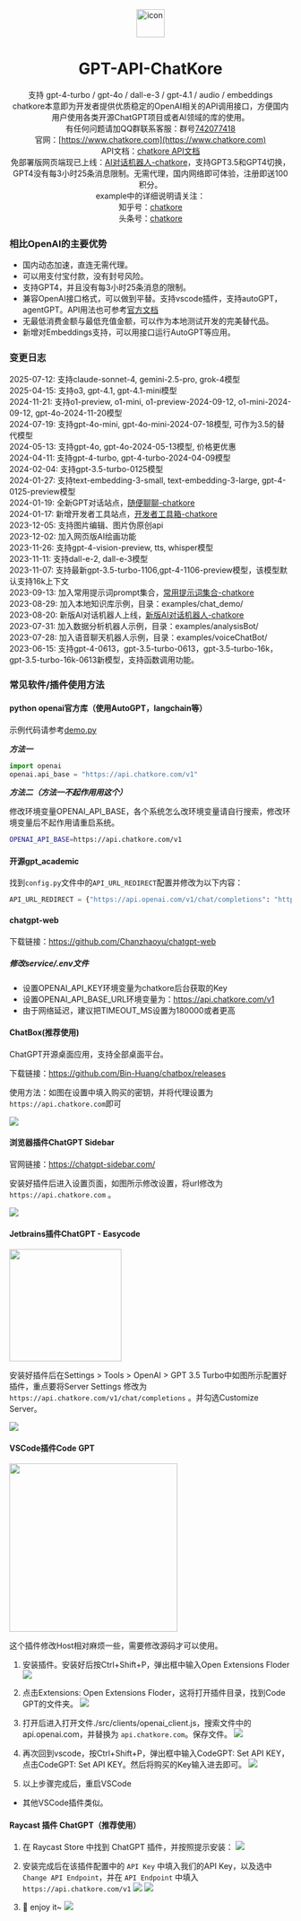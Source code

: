 <div align="center">
<img src="./images/logo.png" alt="icon" width="50px"/>
<h1 align="center">GPT-API-ChatKore</h1>

支持 gpt-4-turbo / gpt-4o / dall-e-3 / gpt-4.1 / audio / embeddings  
chatkore本意即为开发者提供优质稳定的OpenAI相关的API调用接口，方便国内用户使用各类开源ChatGPT项目或者AI领域的库的使用。  
有任何问题请加QQ群联系客服：群号[742077418](http://qm.qq.com/cgi-bin/qm/qr?_wv=1027&k=tUZP9cQ-wRDjYNMwZjvs7maNyixcIYB5&authKey=dzF1K7fXUdg%2BMf8zLoPp9L%2F9bvhkoVpyWQoZoEFW0WLeinAmx2OOHBGZfqAjrikl&noverify=0&group_code=742077418)  
官网：[https://www.chatkore.com](https://www.chatkore.com)  
API文档：[chatkore API文档](https://chatkore.apifox.cn)  
免部署版网页端现已上线：[AI对话机器人-chatkore](https://liao.chatkore.com)，支持GPT3.5和GPT4切换，GPT4没有每3小时25条消息限制。无需代理，国内网络即可体验，注册即送100积分。  
example中的详细说明请关注：  
知乎号：[chatkore](https://www.zhihu.com/people/2f25274935e6eb5be025ccf0abb1d724 "chatkore知乎号")  
头条号：[chatkore](https://profile.zjurl.cn/rogue/ugc/profile/?version_code=9.4.1&version_name=90401&user_id=4146953757669309&media_id=1665904070450180&request_source=1&active_tab=dongtai&device_id=65&app_name=news_article&share_token=8A0BC5FD-68F6-4982-A223-41BEE00B6BD9&tt_from=mobile_qq&utm_source=mobile_qq&utm_medium=toutiao_ios&utm_campaign=client_share "chatkore头条号")  

</div>

### 相比OpenAI的主要优势
- 国内动态加速，直连无需代理。
- 可以用支付宝付款，没有封号风险。
- 支持GPT4，并且没有每3小时25条消息的限制。
- 兼容OpenAI接口格式，可以做到平替。支持vscode插件，支持autoGPT，agentGPT。API用法也可参考[官方文档](https://platform.openai.com/docs/api-reference/introduction)
- 无最低消费金额与最低充值金额，可以作为本地测试开发的完美替代品。
- 新增对Embeddings支持，可以用接口运行AutoGPT等应用。

### 变更日志
2025-07-12: 支持claude-sonnet-4, gemini-2.5-pro, grok-4模型  
2025-04-15: 支持o3, gpt-4.1, gpt-4.1-mini模型  
2024-11-21: 支持o1-preview, o1-mini, o1-preview-2024-09-12, o1-mini-2024-09-12, gpt-4o-2024-11-20模型  
2024-07-19: 支持gpt-4o-mini, gpt-4o-mini-2024-07-18模型, 可作为3.5的替代模型  
2024-05-13: 支持gpt-4o, gpt-4o-2024-05-13模型, 价格更优惠  
2024-04-11: 支持gpt-4-turbo, gpt-4-turbo-2024-04-09模型  
2024-02-04: 支持gpt-3.5-turbo-0125模型  
2024-01-27: 支持text-embedding-3-small, text-embedding-3-large, gpt-4-0125-preview模型  
2024-01-19: 全新GPT对话站点，[随便聊聊-chatkore](https://liao.chatkore.com)  
2024-01-17: 新增开发者工具站点，[开发者工具箱-chatkore](https://it-tools.chatkore.com)  
2023-12-05: 支持图片编辑、图片伪原创api  
2023-12-02: 加入网页版AI绘画功能  
2023-11-26: 支持gpt-4-vision-preview, tts, whisper模型  
2023-11-11: 支持dall-e-2, dall-e-3模型  
2023-11-07: 支持最新gpt-3.5-turbo-1106,gpt-4-1106-preview模型，该模型默认支持16k上下文  
2023-09-13: 加入常用提示词prompt集合，[常用提示词集合-chatkore](https://www.chatkore.com/prompt/prompt.html)  
2023-08-29: 加入本地知识库示例，目录：examples/chat_demo/  
2023-08-20: 新版AI对话机器人上线，[新版AI对话机器人-chatkore](https://www.chatkore.com/newchat)  
2023-07-31: 加入数据分析机器人示例，目录：examples/analysisBot/  
2023-07-28: 加入语音聊天机器人示例，目录：examples/voiceChatBot/  
2023-06-15: 支持gpt-4-0613，gpt-3.5-turbo-0613，gpt-3.5-turbo-16k，gpt-3.5-turbo-16k-0613新模型，支持函数调用功能。  

### 常见软件/插件使用方法

#### **python openai官方库（使用AutoGPT，langchain等）**
示例代码请参考[demo.py](./examples/pythonDemo/demo.py)

***方法一***

```python
import openai
openai.api_base = "https://api.chatkore.com/v1"
```

***方法二（方法一不起作用用这个）***

修改环境变量OPENAI_API_BASE，各个系统怎么改环境变量请自行搜索，修改环境变量后不起作用请重启系统。
```bash
OPENAI_API_BASE=https://api.chatkore.com/v1
```
#### **开源gpt_academic**
找到`config.py`文件中的`API_URL_REDIRECT`配置并修改为以下内容：
```python
API_URL_REDIRECT = {"https://api.openai.com/v1/chat/completions": "https://api.chatkore.com/v1/chat/completions"}
```

#### **chatgpt-web**

下载链接：https://github.com/Chanzhaoyu/chatgpt-web
##### 修改service/.env文件
- 设置OPENAI_API_KEY环境变量为chatkore后台获取的Key
- 设置OPENAI_API_BASE_URL环境变量为：https://api.chatkore.com/v1
- 由于网络延迟，建议把TIMEOUT_MS设置为180000或者更高

#### **ChatBox(推荐使用)**

ChatGPT开源桌面应用，支持全部桌面平台。

下载链接：https://github.com/Bin-Huang/chatbox/releases

使用方法：如图在设置中填入购买的密钥，并将代理设置为`https://api.chatkore.com`即可

![](images/chatbox.png)


#### **浏览器插件ChatGPT Sidebar**

官网链接：https://chatgpt-sidebar.com/

安装好插件后进入设置页面，如图所示修改设置，将url修改为 `https://api.chatkore.com` 。

![](images/sidebar.png)

#### **Jetbrains插件ChatGPT - Easycode**
<img src="./images/jet1.png" width='200'/>

安装好插件后在Settings > Tools > OpenAI > GPT 3.5 Turbo中如图所示配置好插件，重点要将Server Settings 修改为 `https://api.chatkore.com/v1/chat/completions` 。并勾选Customize Server。

![](images/jet2.png)


#### **VSCode插件Code GPT**
<img src="./images/codegpt1.png" width='300'/>

这个插件修改Host相对麻烦一些，需要修改源码才可以使用。

1. 安装插件。安装好后按Ctrl+Shift+P，弹出框中输入Open Extensions Floder
![](images/codegpt2.png)

2. 点击Extensions: Open Extensions Floder，这将打开插件目录，找到Code GPT的文件夹。
![](images/codegpt3.png)

3. 打开后进入打开文件./src/clients/openai_client.js，搜索文件中的api.openai.com，并替换为 `api.chatkore.com`。保存文件。
![](images/codegpt4.png)

4. 再次回到vscode，按Ctrl+Shift+P，弹出框中输入CodeGPT: Set API KEY，点击CodeGPT: Set API KEY。然后将购买的Key输入进去即可。
![](images/codegpt5.png)

5. 以上步骤完成后，重启VSCode

- 其他VSCode插件类似。

#### **Raycast 插件 ChatGPT（推荐使用）**

1. 在 Raycast Store 中找到 ChatGPT 插件，并按照提示安装：
![](images/raycast1.png)

2. 安装完成后在该插件配置中的 `API Key` 中填入我们的API Key，以及选中 `Change API Endpoint`，并在 `API Endpoint` 中填入 `https://api.chatkore.com/v1`
![](images/raycast2.png)
![](images/raycast3.png)

3. 🍺 enjoy it~
![](images/raycast4.gif)
